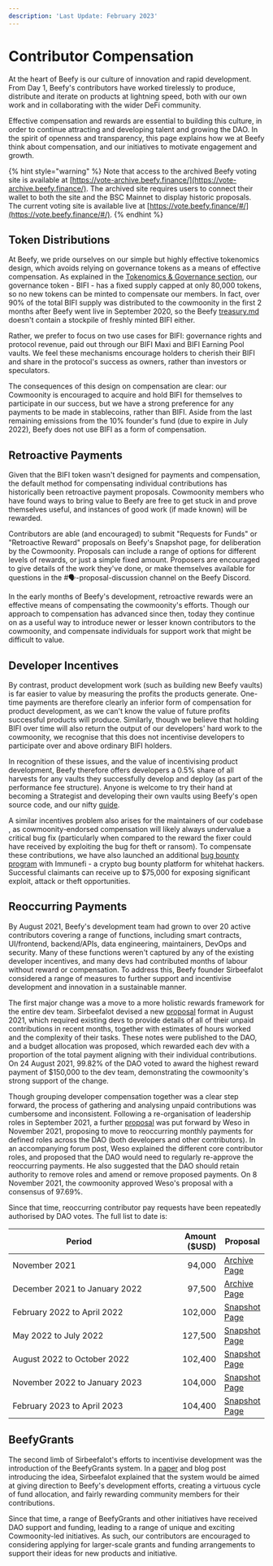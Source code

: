 ```yaml
---
description: 'Last Update: February 2023'
---
```


# Contributor Compensation

At the heart of Beefy is our culture of innovation and rapid development. From Day 1, Beefy's contributors have worked tirelessly to produce, distribute and iterate on products at lightning speed, both with our own work and in collaborating with the wider DeFi community.&#x20;

Effective compensation and rewards are essential to building this culture, in order to continue attracting and developing talent and growing the DAO. In the spirit of openness and transparency, this page explains how we at Beefy think about compensation, and our initiatives to motivate engagement and growth.

{% hint style="warning" %}
Note that access to the archived Beefy voting site is available at [https://vote-archive.beefy.finance/](https://vote-archive.beefy.finance/). The archived site requires users to connect their wallet to both the site and the BSC Mainnet to display historic proposals. The current voting site is available live at [https://vote.beefy.finance/#/](https://vote.beefy.finance/#/).
{% endhint %}

## Token Distributions

At Beefy, we pride ourselves on our simple but highly effective tokenomics design, which avoids relying on governance tokens as a means of effective compensation. As explained in the [Tokenomics & Governance section](broken-reference),  our governance token - BIFI - has a fixed supply capped at only 80,000 tokens, so no new tokens can be minted to compensate our members. In fact, over 90% of the total BIFI supply was distributed to the cowmoonity in the first 2 months after Beefy went live in September 2020, so the Beefy [treasury.md](../dao/treasury.md "mention") doesn't contain a stockpile of freshly minted BIFI either.&#x20;

Rather, we prefer to focus on two use cases for BIFI: governance rights and protocol revenue, paid out through our BIFI Maxi and BIFI Earning Pool vaults. We feel these mechanisms encourage holders to cherish their BIFI and share in the protocol's success as owners, rather than investors or speculators.&#x20;

The consequences of this design on compensation are clear: our Cowmoonity is encouraged to acquire and hold BIFI for themselves to participate in our success, but we have a strong preference for any payments to be made in stablecoins, rather than BIFI. Aside from the last remaining emissions from the 10% founder's fund (due to expire in July 2022), Beefy does not use BIFI as a form of compensation.&#x20;

## Retroactive Payments

Given that the BIFI token wasn't designed for payments and compensation, the default method for compensating individual contributions has historically been retroactive payment proposals. Cowmoonity members who have found ways to bring value to Beefy are free to get stuck in and prove themselves useful, and instances of good work (if made known) will be rewarded.

Contributors are able (and encouraged) to submit "Requests for Funds" or "Retroactive Reward" proposals on Beefy's Snapshot page, for deliberation by the Cowmoonity. Proposals can include a range of options for different levels of rewards, or just a simple fixed amount. Proposers are encouraged to give details of the work they've done, or make themselves available for questions in the #🗣-proposal-discussion channel on the Beefy Discord.

In the early months of Beefy's development, retroactive rewards were an effective means of compensating the cowmoonity's efforts. Though our approach to compensation has advanced since then, today they continue on as a useful way to introduce newer or lesser known contributors to the cowmoonity, and compensate individuals for support work that might be difficult to value.

## Developer Incentives

By contrast, product development work (such as building new Beefy vaults) is far easier to value by measuring the profits the products generate. One-time payments are therefore clearly an inferior form of compensation for product development, as we can't know the value of future profits successful products will produce. Similarly, though we believe that holding BIFI over time will also return the output of our developers' hard work to the cowmoonity, we recognise that this does not incentivise developers to participate over and above ordinary BIFI holders.

In recognition of these issues, and the value of incentivising product development, Beefy therefore offers developers a 0.5% share of all harvests for any vaults they successfully develop and deploy (as part of the performance fee structure). Anyone is welcome to try their hand at becoming a Strategist and developing their own vaults using Beefy's open source code, and our nifty [guide](https://github.com/beefyfinance/beefy-contracts/blob/master/tutorials/deploy-pancakeswap-vault.md#setting-up-a-development-environment).&#x20;

A similar incentives problem also arises for the maintainers of our codebase , as cowmoonity-endorsed compensation will likely always undervalue a critical bug fix (particularly when compared to the reward the fixer could have received by exploiting the bug for theft or ransom). To compensate these contributions, we have also launched an additional [bug bounty program](https://immunefi.com/bounty/beefyfinance/) with Immunefi - a crypto bug bounty platform for whitehat hackers. Successful claimants can receive up to $75,000 for exposing significant exploit, attack or theft opportunities.

## Reoccurring Payments

By August 2021, Beefy's development team had grown to over 20 active contributors covering a range of functions, including smart contracts, UI/frontend, backend/APIs, data engineering, maintainers, DevOps and security. Many of these functions weren't captured by any of the existing developer incentives, and many devs had contributed months of labour without reward or compensation. To address this, Beefy founder Sirbeefalot considered a range of measures to further support and incentivise development and innovation in a sustainable manner.

The first major change was a move to a more holistic rewards framework for the entire dev team. Sirbeefalot devised a new [proposal](https://vote-archive.beefy.finance/#/beefy/proposal/Qman1BHs6Po497hf14pBXhC3AxTov3nHdmnMG6H2EcESV6) format in August 2021, which required existing devs to provide details of all of their unpaid contributions in recent months, together with estimates of hours worked and the complexity of their tasks. These notes were published to the DAO, and a budget allocation was proposed, which rewarded each dev with a proportion of the total payment aligning with their individual contributions. On 24 August 2021, 99.82% of the DAO voted to award the highest reward payment of $150,000 to the dev team, demonstrating the cowmoonity's strong support of the change.

Though grouping developer compensation together was a clear step forward, the process of gathering and analysing unpaid contributions was cumbersome and inconsistent. Following a re-organisation of leadership roles in September 2021, a further [proposal](https://vote-archive.beefy.finance/#/beefy/proposal/QmVjSv8e7ApJ9wYggxoLkJLNywZ8ru3XNnaNUxErY8LVsp) was put forward by Weso in November 2021, proposing to move to reoccurring monthly payments for defined roles across the DAO (both developers and other contributors). In an accompanying forum post, Weso explained the different core contributor roles, and proposed that the DAO would need to regularly re-approve the reoccurring payments. He also suggested that the DAO should retain authority to remove roles and amend or remove proposed payments. On 8 November 2021, the cowmoonity approved Weso's proposal with a consensus of 97.69%.

Since that time, reoccurring contributor pay requests have been repeatedly authorised by DAO votes. The full list to date is:

<table><thead><tr><th width="360">Period</th><th width="153.33333333333331" align="right">Amount ($USD)</th><th>Proposal</th></tr></thead><tbody><tr><td>November 2021</td><td align="right">94,000</td><td><a href="https://vote-archive.beefy.finance/#/beefy/proposal/QmVjSv8e7ApJ9wYggxoLkJLNywZ8ru3XNnaNUxErY8LVsp">Archive Page</a></td></tr><tr><td>December 2021 to January 2022</td><td align="right">97,500</td><td><a href="https://vote-archive.beefy.finance/#/beefy/proposal/Qmcj6J3DZQmf99HtmKiCthHK4DUBRcCvSXqBPHu2gMzMwR">Archive Page</a></td></tr><tr><td>February 2022 to April 2022</td><td align="right">102,000</td><td><a href="https://snapshot.org/#/beefydao.eth/proposal/QmbM3gLpX7KtWecTgeLGaKHm9mVj3vQFQ5Quu1TkigDw19">Snapshot Page</a></td></tr><tr><td>May 2022 to July 2022</td><td align="right">127,500</td><td><a href="https://snapshot.org/#/beefydao.eth/proposal/QmZq2Qi2dfKrtTDNr5ifrz2mNaLXt7Mbj9jcGuUt7rPB2h">Snapshot Page</a></td></tr><tr><td>August 2022 to October 2022</td><td align="right">102,400</td><td><a href="https://snapshot.org/#/beefydao.eth/proposal/bafkreidaxinbuktzi5ae2f7bthpm3nkxmosf7zeazbztpgheynlhuqfbc4">Snapshot Page</a></td></tr><tr><td>November 2022 to January 2023</td><td align="right">104,000</td><td><a href="https://snapshot.org/#/beefydao.eth/proposal/0x415f986f46cf7ee7046d7c8c99fbe07de53168df18e47497248db909bd3abc09">Snapshot Page</a></td></tr><tr><td>February 2023 to April 2023</td><td align="right">104,400</td><td><a href="https://snapshot.org/#/beefydao.eth/proposal/0x1825b4982a474f953853428bab0ef1058626c1a07a8138e39c16f5262ca35632">Snapshot Page</a></td></tr></tbody></table>

## BeefyGrants

The second limb of Sirbeefalot's efforts to incentivise development was the introduction of the BeefyGrants system. In a [paper](https://docs.google.com/document/d/1hBnQcbxkRvhmHASqivI3g8rBS\_4m4mmTaT\_jW4VjE7c/edit) and blog post introducing the idea, Sirbeefalot explained that the system would be aimed at giving direction to Beefy's development efforts, creating a virtuous cycle of fund allocation, and fairly rewarding community members for their contributions.&#x20;

Since that time, a range of BeefyGrants and other initiatives have received DAO support and funding, leading to a range of unique and exciting Cowmoonity-led initiatives. As such, our contributors are encouraged to considering applying for larger-scale grants and funding arrangements to support their ideas for new products and initiative.


